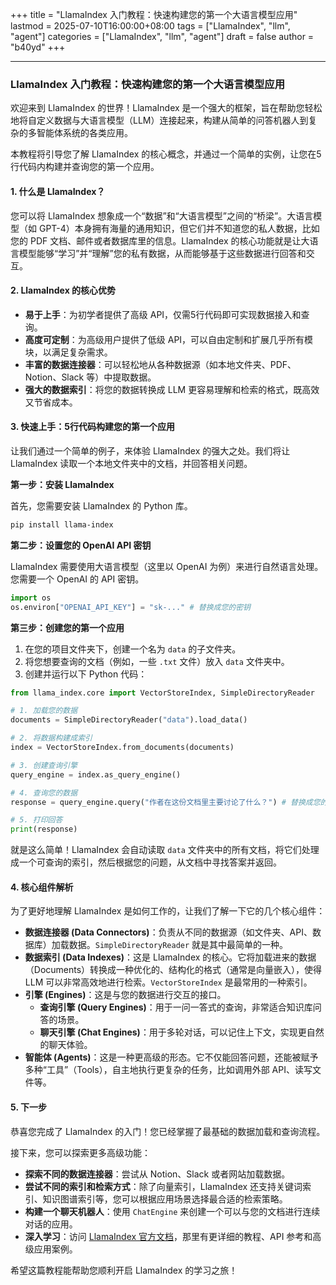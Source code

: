 +++
title = "LlamaIndex 入门教程：快速构建您的第一个大语言模型应用"
lastmod = 2025-07-10T16:00:00+08:00
tags = ["LlamaIndex", "llm", "agent"]
categories = ["LlamaIndex", "llm", "agent"]
draft = false
author = "b40yd"
+++

-----

### **LlamaIndex 入门教程：快速构建您的第一个大语言模型应用**

欢迎来到 LlamaIndex 的世界！LlamaIndex 是一个强大的框架，旨在帮助您轻松地将自定义数据与大语言模型（LLM）连接起来，构建从简单的问答机器人到复杂的多智能体系统的各类应用。

本教程将引导您了解 LlamaIndex 的核心概念，并通过一个简单的实例，让您在5行代码内构建并查询您的第一个应用。

#### **1. 什么是 LlamaIndex？**

您可以将 LlamaIndex 想象成一个“数据”和“大语言模型”之间的“桥梁”。大语言模型（如 GPT-4）本身拥有海量的通用知识，但它们并不知道您的私人数据，比如您的 PDF 文档、邮件或者数据库里的信息。LlamaIndex 的核心功能就是让大语言模型能够“学习”并“理解”您的私有数据，从而能够基于这些数据进行回答和交互。

#### **2. LlamaIndex 的核心优势**

  * **易于上手**：为初学者提供了高级 API，仅需5行代码即可实现数据接入和查询。
  * **高度可定制**：为高级用户提供了低级 API，可以自由定制和扩展几乎所有模块，以满足复杂需求。
  * **丰富的数据连接器**：可以轻松地从各种数据源（如本地文件夹、PDF、Notion、Slack 等）中提取数据。
  * **强大的数据索引**：将您的数据转换成 LLM 更容易理解和检索的格式，既高效又节省成本。

#### **3. 快速上手：5行代码构建您的第一个应用**

让我们通过一个简单的例子，来体验 LlamaIndex 的强大之处。我们将让 LlamaIndex 读取一个本地文件夹中的文档，并回答相关问题。

**第一步：安装 LlamaIndex**

首先，您需要安装 LlamaIndex 的 Python 库。

```bash
pip install llama-index
```

**第二步：设置您的 OpenAI API 密钥**

LlamaIndex 需要使用大语言模型（这里以 OpenAI 为例）来进行自然语言处理。您需要一个 OpenAI 的 API 密钥。

```python
import os
os.environ["OPENAI_API_KEY"] = "sk-..." # 替换成您的密钥
```

**第三步：创建您的第一个应用**

1.  在您的项目文件夹下，创建一个名为 `data` 的子文件夹。
2.  将您想要查询的文档（例如，一些 `.txt` 文件）放入 `data` 文件夹中。
3.  创建并运行以下 Python 代码：

<!-- end list -->

```python
from llama_index.core import VectorStoreIndex, SimpleDirectoryReader

# 1. 加载您的数据
documents = SimpleDirectoryReader("data").load_data()

# 2. 将数据构建成索引
index = VectorStoreIndex.from_documents(documents)

# 3. 创建查询引擎
query_engine = index.as_query_engine()

# 4. 查询您的数据
response = query_engine.query("作者在这份文档里主要讨论了什么？") # 替换成您的提问

# 5. 打印回答
print(response)
```

就是这么简单！LlamaIndex 会自动读取 `data` 文件夹中的所有文档，将它们处理成一个可查询的索引，然后根据您的问题，从文档中寻找答案并返回。

#### **4. 核心组件解析**

为了更好地理解 LlamaIndex 是如何工作的，让我们了解一下它的几个核心组件：

  * **数据连接器 (Data Connectors)**：负责从不同的数据源（如文件夹、API、数据库）加载数据。`SimpleDirectoryReader` 就是其中最简单的一种。
  * **数据索引 (Data Indexes)**：这是 LlamaIndex 的核心。它将加载进来的数据（Documents）转换成一种优化的、结构化的格式（通常是向量嵌入），使得 LLM 可以非常高效地进行检索。`VectorStoreIndex` 是最常用的一种索引。
  * **引擎 (Engines)**：这是与您的数据进行交互的接口。
      * **查询引擎 (Query Engines)**：用于一问一答式的查询，非常适合知识库问答的场景。
      * **聊天引擎 (Chat Engines)**：用于多轮对话，可以记住上下文，实现更自然的聊天体验。
  * **智能体 (Agents)**：这是一种更高级的形态。它不仅能回答问题，还能被赋予多种“工具”（Tools），自主地执行更复杂的任务，比如调用外部 API、读写文件等。

#### **5. 下一步**

恭喜您完成了 LlamaIndex 的入门！您已经掌握了最基础的数据加载和查询流程。

接下来，您可以探索更多高级功能：

  * **探索不同的数据连接器**：尝试从 Notion、Slack 或者网站加载数据。
  * **尝试不同的索引和检索方式**：除了向量索引，LlamaIndex 还支持关键词索引、知识图谱索引等，您可以根据应用场景选择最合适的检索策略。
  * **构建一个聊天机器人**：使用 `ChatEngine` 来创建一个可以与您的文档进行连续对话的应用。
  * **深入学习**：访问 [LlamaIndex 官方文档](https://docs.llamaindex.ai/en/stable/)，那里有更详细的教程、API 参考和高级应用案例。

希望这篇教程能帮助您顺利开启 LlamaIndex 的学习之旅！